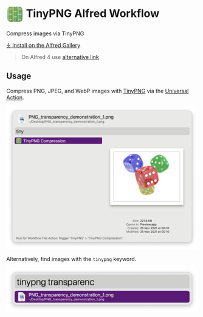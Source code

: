 # <img src='Workflow/icon.png' width='45' align='center' alt='icon'> TinyPNG Alfred Workflow

Compress images via TinyPNG

[⤓ Install on the Alfred Gallery](https://alfred.app/workflows/alfredapp/tinypng)

> On Alfred 4 use <a href='https://github.com/alfredapp/tinypng-workflow/releases/download/2022.3/TinyPNG.alfredworkflow'>alternative link</a>

## Usage

Compress PNG, JPEG, and WebP images with [TinyPNG](https://tinypng.com/) via the [Universal Action](https://www.alfredapp.com/help/features/universal-actions/).

![Universal Action for TinyPNG Compression](Workflow/images/about/fileaction.png)

Alternatively, find images with the `tinypng` keyword.

![Alfred search for tinypng transparenc](Workflow/images/about/filefilter.png)
